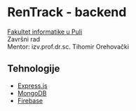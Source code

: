 # RenTrack - backend

[Fakultet informatike u Puli](https://fipu.unipu.hr/) <br>
Završni rad <br>
Mentor: izv.prof.dr.sc. Tihomir Orehovački

## Tehnologije

- [Express.js](https://expressjs.com/)
- [MongoDB](https://www.mongodb.com/)
- [Firebase](https://firebase.google.com/)
